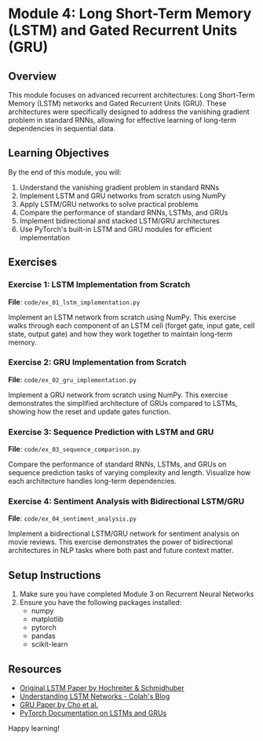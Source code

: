 # Module 4: Long Short-Term Memory (LSTM) and Gated Recurrent Units (GRU)

## Overview

This module focuses on advanced recurrent architectures: Long Short-Term Memory (LSTM) networks and Gated Recurrent Units (GRU). These architectures were specifically designed to address the vanishing gradient problem in standard RNNs, allowing for effective learning of long-term dependencies in sequential data.

## Learning Objectives

By the end of this module, you will:

1. Understand the vanishing gradient problem in standard RNNs
2. Implement LSTM and GRU networks from scratch using NumPy
3. Apply LSTM/GRU networks to solve practical problems
4. Compare the performance of standard RNNs, LSTMs, and GRUs
5. Implement bidirectional and stacked LSTM/GRU architectures
6. Use PyTorch's built-in LSTM and GRU modules for efficient implementation

## Exercises

### Exercise 1: LSTM Implementation from Scratch

**File**: `code/ex_01_lstm_implementation.py`

Implement an LSTM network from scratch using NumPy. This exercise walks through each component of an LSTM cell (forget gate, input gate, cell state, output gate) and how they work together to maintain long-term memory.

### Exercise 2: GRU Implementation from Scratch

**File**: `code/ex_02_gru_implementation.py`

Implement a GRU network from scratch using NumPy. This exercise demonstrates the simplified architecture of GRUs compared to LSTMs, showing how the reset and update gates function.

### Exercise 3: Sequence Prediction with LSTM and GRU

**File**: `code/ex_03_sequence_comparison.py`

Compare the performance of standard RNNs, LSTMs, and GRUs on sequence prediction tasks of varying complexity and length. Visualize how each architecture handles long-term dependencies.

### Exercise 4: Sentiment Analysis with Bidirectional LSTM/GRU

**File**: `code/ex_04_sentiment_analysis.py`

Implement a bidirectional LSTM/GRU network for sentiment analysis on movie reviews. This exercise demonstrates the power of bidirectional architectures in NLP tasks where both past and future context matter.

## Setup Instructions

1. Make sure you have completed Module 3 on Recurrent Neural Networks
2. Ensure you have the following packages installed:
   - numpy
   - matplotlib
   - pytorch
   - pandas
   - scikit-learn

## Resources

- [Original LSTM Paper by Hochreiter & Schmidhuber](https://www.bioinf.jku.at/publications/older/2604.pdf)
- [Understanding LSTM Networks - Colah's Blog](https://colah.github.io/posts/2015-08-Understanding-LSTMs/)
- [GRU Paper by Cho et al.](https://arxiv.org/abs/1406.1078)
- [PyTorch Documentation on LSTMs and GRUs](https://pytorch.org/docs/stable/nn.html#recurrent-layers)

Happy learning!
